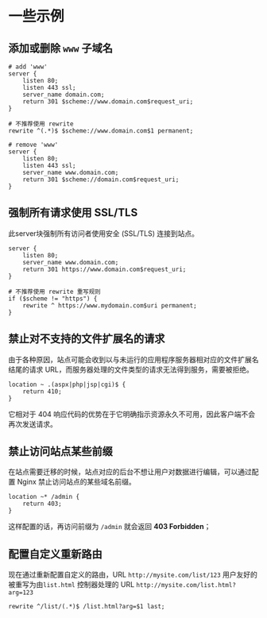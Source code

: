# 一些示例

## 添加或删除 `www` 子域名

```nginx
# add 'www'
server {
    listen 80;
    listen 443 ssl;
    server_name domain.com;
    return 301 $scheme://www.domain.com$request_uri;
}

# 不推荐使用 rewrite
rewrite ^(.*)$ $scheme://www.domain.com$1 permanent;

# remove 'www'
server {
    listen 80;
    listen 443 ssl;
    server_name www.domain.com;
    return 301 $scheme://domain.com$request_uri;
}
```

## 强制所有请求使用 SSL/TLS

此server块强制所有访问者使用安全 (SSL/TLS) 连接到站点。

```nginx
server {
    listen 80;
    server_name www.domain.com;
    return 301 https://www.domain.com$request_uri;
}

# 不推荐使用 rewrite 重写规则
if ($scheme != "https") {
    rewrite ^ https://www.mydomain.com$uri permanent;
}
```

## 禁止对不支持的文件扩展名的请求
由于各种原因，站点可能会收到以与未运行的应用程序服务器相对应的文件扩展名结尾的请求 URL，而服务器处理的文件类型的请求无法得到服务，需要被拒绝。

```nginx
location ~ .(aspx|php|jsp|cgi)$ {
    return 410;
}
```
它相对于 404 响应代码的优势在于它明确指示资源永久不可用，因此客户端不会再次发送请求。

## 禁止访问站点某些前缀

在站点需要迁移的时候，站点对应的后台不想让用户对数据进行编辑，可以通过配置 Nginx 禁止访问站点的某些域名前缀。

```nginx
location ~* /admin {
    return 403;
}
```

这样配置的话，再访问前缀为 `/admin` 就会返回 **403 Forbidden**；

## 配置自定义重新路由

现在通过重新配置自定义的路由，URL `http://mysite.com/list/123` 用户友好的被重写为由`list.html` 控制器处理的 URL `http://mysite.com/list.html?arg=123`

```nginx
rewrite ^/list/(.*)$ /list.html?arg=$1 last;
```

